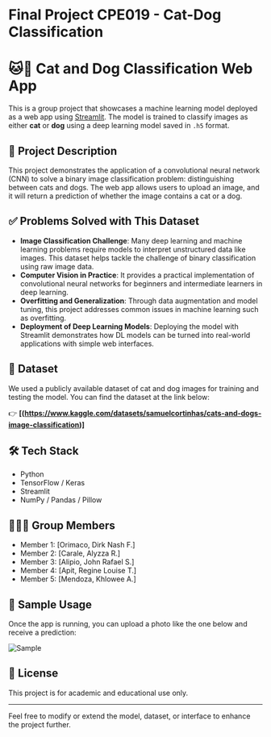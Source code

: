 # Final Project CPE019 - Cat-Dog Classification

# 🐱🐶 Cat and Dog Classification Web App

This is a group project that showcases a machine learning model deployed as a web app using [Streamlit](https://streamlit.io/). The model is trained to classify images as either **cat** or **dog** using a deep learning model saved in `.h5` format.

## 📌 Project Description

This project demonstrates the application of a convolutional neural network (CNN) to solve a binary image classification problem: distinguishing between cats and dogs. The web app allows users to upload an image, and it will return a prediction of whether the image contains a cat or a dog.

## ✅ Problems Solved with This Dataset

- **Image Classification Challenge**: Many deep learning and machine learning problems require models to interpret unstructured data like images. This dataset helps tackle the challenge of binary classification using raw image data.
- **Computer Vision in Practice**: It provides a practical implementation of convolutional neural networks for beginners and intermediate learners in deep learning.
- **Overfitting and Generalization**: Through data augmentation and model tuning, this project addresses common issues in machine learning such as overfitting.
- **Deployment of Deep Learning Models**: Deploying the model with Streamlit demonstrates how DL models can be turned into real-world applications with simple web interfaces.

## 📁 Dataset

We used a publicly available dataset of cat and dog images for training and testing the model. You can find the dataset at the link below:

👉 **[(https://www.kaggle.com/datasets/samuelcortinhas/cats-and-dogs-image-classification)]**


## 🛠️ Tech Stack

- Python
- TensorFlow / Keras
- Streamlit
- NumPy / Pandas / Pillow

## 👨‍👩‍👧 Group Members

- Member 1: [Orimaco, Dirk Nash F.]
- Member 2: [Carale, Alyzza R.]
- Member 3: [Alipio, John Rafael S.]
- Member 4: [Apit, Regine Louise T.]
- Member 5: [Mendoza, Khlowee A.]

## 📸 Sample Usage

Once the app is running, you can upload a photo like the one below and receive a prediction:

![Sample](screenshots/sample_prediction.png)

## 📄 License

This project is for academic and educational use only.

---

Feel free to modify or extend the model, dataset, or interface to enhance the project further.


